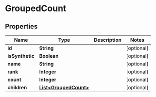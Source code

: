 
# GroupedCount

## Properties
Name | Type | Description | Notes
------------ | ------------- | ------------- | -------------
**id** | **String** |  |  [optional]
**isSynthetic** | **Boolean** |  |  [optional]
**name** | **String** |  |  [optional]
**rank** | **Integer** |  |  [optional]
**count** | **Integer** |  |  [optional]
**children** | [**List&lt;GroupedCount&gt;**](GroupedCount.md) |  |  [optional]



